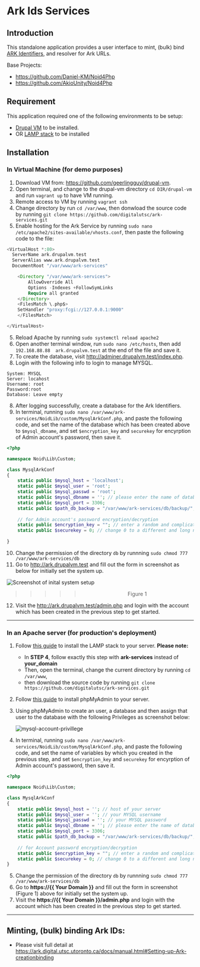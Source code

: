 # Ark Ids Services

## Introduction 

This standalone application provides a user interface to mint, (bulk) bind [ARK Identifiers](https://wiki.lyrasis.org/display/ARKs/ARK+Identifiers+FAQ), and resolver for Ark URLs.

Base Projects:
* https://github.com/Daniel-KM/Noid4Php
* https://github.com/AkioUnity/Noid4Php

## Requirement

This application required one of the following environments to be setup: 
* [Drupal VM](https://github.com/geerlingguy/drupal-vm) to be installed.
* OR [LAMP stack](https://www.digitalocean.com/community/tutorials/how-to-install-linux-apache-mysql-php-lamp-stack-on-ubuntu-20-04) to be installed

## Installation

### In Virtual Machine (for demo purposes)

1. Download VM from: https://github.com/geerlingguy/drupal-vm.
2. Open terminal, and change to the drupal-vm directory `cd DIR/drupal-vm` and run `vagrant up` to have VM running.    
3. Remote access to VM by running `vagrant ssh`
4. Change directory by run `cd /var/www`, then donwload the source code by running `git clone https://github.com/digitalutsc/ark-services.git` 
5. Enable hosting for the Ark Service by running `sudo nano /etc/apache2/sites-available/vhosts.conf`, then paste the following code to the file:

````php
<VirtualHost *:80>
  ServerName ark.drupalvm.test
  ServerAlias www.ark.drupalvm.test
  DocumentRoot "/var/www/ark-services"

    <Directory "/var/www/ark-services">
        AllowOverride All
        Options -Indexes +FollowSymLinks
        Require all granted
    </Directory>
    <FilesMatch \.php$>
    SetHandler "proxy:fcgi://127.0.0.1:9000"
    </FilesMatch>

</VirtualHost>
````
5. Reload Apache by running `sudo systemctl reload apache2`
6. Open another terminal window, run `sudo nano /etc/hosts`, then add `192.168.88.88  ark.drupalvm.test` at the end of the file and save it. 
6. To create the database, visit http://adminer.drupalvm.test/index.php.
7. Login with the following info to login to manage MYSQL.
````
System: MYSQL
Server:	locahost
Username: root	
Password:root	
Database: Leave empty	
````
8. After logging successfully, create a database for the Ark Identifiers.
9. In terminal, running `sudo nano /var/www/ark-services/NoidLib/custom/MysqlArkConf.php`, and paste the following code, and set the name of the database which has been created above to `$mysql_dbname`, and set `$encryption_key` and `securekey` for encyrption of Admin account's password, then save it. 
````php
<?php

namespace Noid\Lib\Custom;

class MysqlArkConf
{
    static public $mysql_host = 'localhost';
    static public $mysql_user = 'root';
    static public $mysql_passwd = 'root';
    static public $mysql_dbname = ''; // please enter the name of database which you have just created.  
    static public $mysql_port = 3306;
    static public $path_db_backup = "/var/www/ark-services/db/backup/";
    
    // for Admin account's password encryption/decryption
    static public $encryption_key = ""; // enter a random and complicated string 
    static public $securekey = 0; // change 0 to a different and long number 
    
}

````
10. Change the permission of the directory `db` by runnning `sudo chmod 777 /var/www/ark-services/db`
11. Go to http://ark.drupalvm.test and fill out the form in screenshot as below for initially set the system up.

![Screenshot of inital system setup](https://raw.githubusercontent.com/digitalutsc/ark-services/master/docs/images/Screen%20Shot%202020-12-09%20at%208.33.09%20AM.png "Figure 1") 
>>>>> <div align="center">Figure 1</div>


12. Visit the http://ark.drupalvm.test/admin.php and login with the account which has been created in the previous step to get started.

----------------------------------
### In an Apache server (for production's deployment)
1. Follow [this guide](https://www.digitalocean.com/community/tutorials/how-to-install-linux-apache-mysql-php-lamp-stack-on-ubuntu-20-04) to install the LAMP stack to your server. **Please note:**
    * In **STEP 4**, follow exactly this step with **ark-services** instead of **your_domain**
    * Then, open the terminal, change the current directory by running `cd /var/www`,
    * then download the source code by running `git clone https://github.com/digitalutsc/ark-services.git` 
2. Follow [this guide](https://www.digitalocean.com/community/tutorials/how-to-install-and-secure-phpmyadmin-on-ubuntu-20-04) to install phpMyAdmin to your server.
3. Using phpMyAdmin to create an user, a database and then assign that user to the database with the following Privileges as screenshot below:
   
   ![mysql-account-privillege](https://raw.githubusercontent.com/digitalutsc/ark-services/master/docs/images/Screen%20Shot%202020-10-22%20at%2012.42.35%20PM.png)
   

4. In terminal, running `sudo nano /var/www/ark-services/NoidLib/custom/MysqlArkConf.php`, and paste the following code, and set the name of variables by which you created in the previous step, and set `$encryption_key` and `securekey` for encyrption of Admin account's password, then save it.

````php
<?php

namespace Noid\Lib\Custom;

class MysqlArkConf
{
    static public $mysql_host = ''; // host of your server
    static public $mysql_user = ''; // your MYSQL username
    static public $mysql_passwd = ''; // your MYSQL password
    static public $mysql_dbname = ''; // please enter the name of database which you have just created.  
    static public $mysql_port = 3306;
    static public $path_db_backup = "/var/www/ark-services/db/backup/"; // backup directory for database snapshot
    
    // for Account password encryption/decryption
    static public $encryption_key = ""; // enter a random and complicated string 
    static public $securekey = 0; // change 0 to a different and long number 
}

````

5. Change the permission of the directory `db` by runnning `sudo chmod 777 /var/www/ark-services/db`
6. Go to **https://{{ Your Domain }}** and fill out the form in screenshot (Figure 1) above for initially set the system up.
7. Visit the **https://{{ Your Domain }}/admin.php** and login with the account which has been created in the previous step to get started.

----------------------------------

## Minting, (bulk) binding Ark IDs: 
* Please visit full detail at https://ark.digital.utsc.utoronto.ca/docs/manual.html#Setting-up-Ark-creationbinding


   
